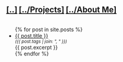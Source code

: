 <h2 style="display: inline-block"><a href="/">[..]</a></h2>
<h2 style="display: inline-block"><a href="/projects">[../Projects]</a></h2>
<h2 style="display: inline-block"><a href="/about">[../About Me]</a></h2>
<ul>
  {% for post in site.posts %}
    <li>
      <a href="{{ post.url }}">{{ post.title }}</a>
      <small style="display: block; font-style: italic">
        ({{ post.tags | join: ", " }})
      </small>
      <div>{{ post.excerpt }}</div>
    </li>
  {% endfor %}
</ul>
